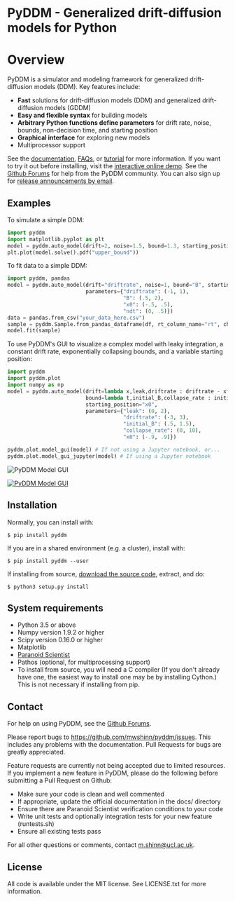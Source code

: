 # PyDDM - Generalized drift-diffusion models for Python

# Overview

PyDDM is a simulator and modeling framework for generalized drift-diffusion
models (DDM). Key features include:

- **Fast** solutions for drift-diffusion models (DDM) and generalized
  drift-diffusion models (GDDM)
- **Easy and flexible syntax** for building models
- **Arbitrary Python functions define parameters** for drift rate, noise,
  bounds, non-decision time, and starting position
- **Graphical interface** for exploring new models
- Multiprocessor support

See the [documentation](https://pyddm.readthedocs.io/en/latest/index.html),
[FAQs](https://pyddm.readthedocs.io/en/latest/faqs.html), or
[tutorial](https://pyddm.readthedocs.io/en/latest/quickstart.html) for more
information.  If you want to try it out before installing, visit the
[interactive online
demo](https://colab.research.google.com/github/mwshinn/PyDDM/blob/master/doc/notebooks/interactive_demo.ipynb).
See the [Github Forums](https://github.com/mwshinn/PyDDM/discussions) for help
from the PyDDM community.  You can also sign up for [release announcements by
email](https://www.freelists.org/list/pyddm-announce).

## Examples

To simulate a simple DDM:

```python
import pyddm
import matplotlib.pyplot as plt
model = pyddm.auto_model(drift=2, noise=1.5, bound=1.3, starting_position=.1, nondecision=.1)
plt.plot(model.solve().pdf("upper_bound"))
```

To fit data to a simple DDM:

```python
import pyddm, pandas
model = pyddm.auto_model(drift="driftrate", noise=1, bound="B", starting_position="x0", nondecision="ndt",
                         parameters={"driftrate": (-1, 1), 
                                     "B": (.5, 2),
                                     "x0": (-.5, .5),
                                     "ndt": (0, .5)})
data = pandas.from_csv("your_data_here.csv")
sample = pyddm.Sample.from_pandas_dataframe(df, rt_column_name="rt", choice_column_name="correct")
model.fit(sample)
```

To use PyDDM's GUI to visualize a complex model with leaky integration, a
constant drift rate, exponentially collapsing bounds, and a variable starting
position:

```python
import pyddm
import pyddm.plot
import numpy as np
model = pyddm.auto_model(drift=lambda x,leak,driftrate : driftrate - x*leak,
                         bound=lambda t,initial_B,collapse_rate : initial_B * np.exp(-collapse_rate*t),
                         starting_position="x0",
                         parameters={"leak": (0, 2),
                                     "driftrate": (-3, 3),
                                     "initial_B": (.5, 1.5),
                                     "collapse_rate": (0, 10),
                                     "x0": (-.9, .9)})

pyddm.plot.model_gui(model) # If not using a Jupyter notebook, or...
pyddm.plot.model_gui_jupyter(model) # If using a Jupyter notebook
```

![PyDDM Model GUI]()

[![PyDDM Model GUI](https://https://github.com/mwshinn/PyDDM/blob/master/doc/images/model-gui-animation.gif?raw=true)](https://colab.research.google.com/github/mwshinn/PyDDM/blob/master/doc/notebooks/interactive_demo.ipynb)

## Installation

Normally, you can install with:

    $ pip install pyddm

If you are in a shared environment (e.g. a cluster), install with:

    $ pip install pyddm --user

If installing from source, [download the source code](https://github.com/mwshinn/PyDDM), extract, and do:

    $ python3 setup.py install


## System requirements

- Python 3.5 or above
- Numpy version 1.9.2 or higher
- Scipy version 0.16.0 or higher
- Matplotlib
- [Paranoid Scientist](<https://github.com/mwshinn/paranoidscientist>)
- Pathos (optional, for multiprocessing support)
- To install from source, you will need a C compiler (If you don't already have
  one, the easiest way to install one may be by installing Cython.)  This is
  not necessary if installing from pip.


## Contact

For help on using PyDDM, see the [Github
Forums](https://github.com/mwshinn/PyDDM/discussions).

Please report bugs to <https://github.com/mwshinn/pyddm/issues>.  This
includes any problems with the documentation.  Pull Requests for bugs are
greatly appreciated.

Feature requests are currently not being accepted due to limited
resources.  If you implement a new feature in PyDDM, please do the
following before submitting a Pull Request on Github:

- Make sure your code is clean and well commented
- If appropriate, update the official documentation in the docs/
  directory
- Ensure there are Paranoid Scientist verification conditions to your
  code
- Write unit tests and optionally integration tests for your new
  feature (runtests.sh)
- Ensure all existing tests pass

For all other questions or comments, contact m.shinn@ucl.ac.uk.


## License

All code is available under the MIT license.  See LICENSE.txt for more
information.
